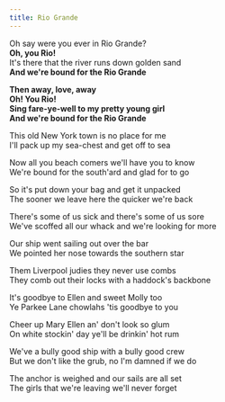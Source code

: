```yaml
---  
title: Rio Grande  
---  
```

  
Oh say were you ever in Rio Grande?  
**Oh, you Rio!**  
It's there that the river runs down golden sand  
**And we're bound for the Rio Grande**  

**Then away, love, away**  
**Oh! You Rio!**  
**Sing fare-ye-well to my pretty young girl**  
**And we're bound for the Rio Grande**  

This old New York town is no place for me  
I'll pack up my sea-chest and get off to sea  

Now all you beach comers we'll have you to know  
We're bound for the south'ard and glad for to go  

So it's put down your bag and get it unpacked  
The sooner we leave here the quicker we're back  

There's some of us sick and there's some of us sore  
We've scoffed all our whack and we're looking for more  

Our ship went sailing out over the bar  
We pointed her nose towards the southern star  

Them Liverpool judies they never use combs  
They comb out their locks with a haddock's backbone  

It's goodbye to Ellen and sweet Molly too  
Ye Parkee Lane chowlahs 'tis goodbye to you  

Cheer up Mary Ellen an' don't look so glum  
On white stockin' day ye'll be drinkin' hot rum  

We've a bully good ship with a bully good crew  
But we don't like the grub, no I'm damned if we do  

The anchor is weighed and our sails are all set  
The girls that we're leaving we'll never forget  